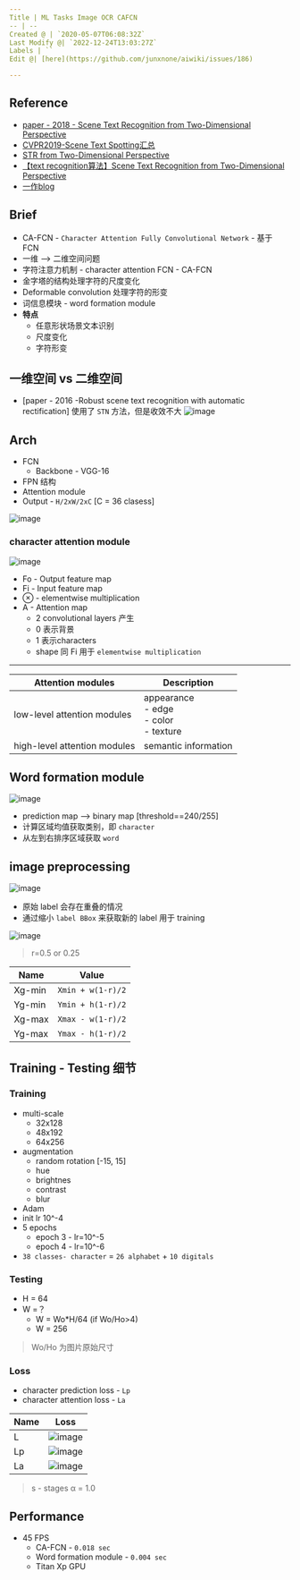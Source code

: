 ```yaml
---
Title | ML Tasks Image OCR CAFCN
-- | --
Created @ | `2020-05-07T06:08:32Z`
Last Modify @| `2022-12-24T13:03:27Z`
Labels | ``
Edit @| [here](https://github.com/junxnone/aiwiki/issues/186)

---
```


## Reference

- [paper - 2018 - Scene Text Recognition from Two-Dimensional Perspective](https://arxiv.org/pdf/1809.06508.pdf)
- [CVPR2019-Scene Text Spotting汇总](https://zhuanlan.zhihu.com/p/66719257)
- [STR from Two-Dimensional Perspective](https://zhuanlan.zhihu.com/p/56998973)
- [【text recognition算法】Scene Text Recognition from Two-Dimensional Perspective](https://blog.csdn.net/xuningli84019582/article/details/90478601)
- [一作blog](https://mhliao.github.io/)

## Brief
- CA-FCN - `Character Attention Fully Convolutional Network` - 基于 FCN
- 一维 --> 二维空间问题
- 字符注意力机制 - character attention FCN - CA-FCN
- 金字塔的结构处理字符的尺度变化
- Deformable convolution 处理字符的形变
- 词信息模块 - word formation module
- **特点**
  - 任意形状场景文本识别
  - 尺度变化
  - 字符形变

## 一维空间 vs  二维空间
-  [paper - 2016 -Robust scene text recognition with automatic rectification] 使用了 `STN` 方法，但是收效不大
![image](https://user-images.githubusercontent.com/2216970/81261555-df935b00-906e-11ea-9dcb-452c9b323275.png)

##  Arch
- FCN
  - Backbone - VGG-16
- FPN 结构
- Attention module
- Output - `H/2xW/2xC`  [C = 36 clasess]

![image](https://user-images.githubusercontent.com/2216970/81260703-1ff1d980-906d-11ea-9600-326301eff2d5.png)

###  character attention module
![image](https://user-images.githubusercontent.com/2216970/81276788-145edc80-9086-11ea-94c3-f5127ada11d8.png)
- Fo - Output feature map
- Fi - Input feature map
- ⊗ - elementwise multiplication
- A - Attention map
  - 2 convolutional layers 产生
  - 0 表示背景
  - 1 表示characters
  - shape 同 Fi 用于 `elementwise multiplication`

---
Attention modules | Description
-- | --
low-level attention modules | appearance<br> - edge<br> - color<br> - texture
high-level attention  modules | semantic information

## Word formation module
![image](https://user-images.githubusercontent.com/2216970/81260918-a27a9900-906d-11ea-8c0f-cbbf7289fa78.png)
- prediction map --> binary map [threshold==240/255]
- 计算区域均值获取类别，即 `character`
- 从左到右排序区域获取 `word`

## image preprocessing
![image](https://user-images.githubusercontent.com/2216970/81261177-29c80c80-906e-11ea-81e2-41861498abfd.png)
- 原始 label 会存在重叠的情况
- 通过缩小 `label BBox` 来获取新的 label 用于 training

![image](https://user-images.githubusercontent.com/2216970/81278165-e67a9780-9087-11ea-89db-22274cfbd328.png)
> r=0.5 or 0.25

Name | Value
-- | -- 
Xg-min | `Xmin + w(1-r)/2`
Yg-min | `Ymin + h(1-r)/2`
Xg-max | `Xmax - w(1-r)/2`
Yg-max | `Ymax - h(1-r)/2`

## Training - Testing 细节
### Training
- multi-scale
  - 32x128
  - 48x192
  - 64x256
- augmentation
  - random rotation [-15, 15]
  - hue
  - brightnes
  - contrast
  - blur
- Adam
- init lr 10^-4
- 5 epochs 
  - epoch 3 - lr=10^-5
  - epoch 4 - lr=10^-6
- `38 classes- character` = `26 alphabet` + `10 digitals`

### Testing
- H = 64
- W =？
  - W = Wo*H/64 (if Wo/Ho>4)
  - W = 256
> Wo/Ho 为图片原始尺寸

### Loss
- character prediction loss - `Lp`
- character attention loss - `La`


Name | Loss
-- | --
L | ![image](https://user-images.githubusercontent.com/2216970/81284381-9eac3e00-9090-11ea-9629-0b69d6a4b040.png)
Lp | ![image](https://user-images.githubusercontent.com/2216970/81284474-bb487600-9090-11ea-9952-dda84b989804.png)
La | ![image](https://user-images.githubusercontent.com/2216970/81284501-c6030b00-9090-11ea-9361-d7c4a6a5f280.png)
> s - stages
> α = 1.0


## Performance
- 45 FPS
  - CA-FCN - `0.018 sec`
  - Word formation module - `0.004 sec`
  - Titan Xp GPU

